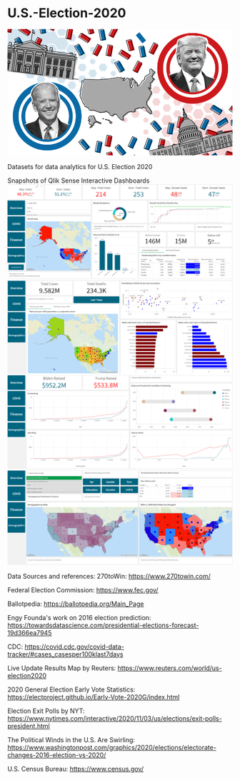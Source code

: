 # U.S.-Election-2020
![Alt text](https://github.com/yingjiebyron/U.S.-Election-2020/blob/main/election%20illustration.png)

Datasets for data analytics for U.S. Election 2020

Snapshots of Qlik Sense Interactive Dashboards
![Alt text](https://github.com/yingjiebyron/U.S.-Election-2020/blob/main/overview.png)
![Alt text](https://github.com/yingjiebyron/U.S.-Election-2020/blob/main/covid.png)
![Alt text](https://github.com/yingjiebyron/U.S.-Election-2020/blob/main/finance.png)
![Alt text](https://github.com/yingjiebyron/U.S.-Election-2020/blob/main/demographics.png)

Data Sources and references:
270toWin: https://www.270towin.com/

Federal Election Commission: https://www.fec.gov/

Ballotpedia: https://ballotpedia.org/Main_Page

Engy Founda's work on 2016 election prediction: https://towardsdatascience.com/presidential-elections-forecast-19d366ea7945

CDC: https://covid.cdc.gov/covid-data-tracker/#cases_casesper100klast7days

Live Update Results Map by Reuters: https://www.reuters.com/world/us-election2020

2020 General Election Early Vote Statistics: https://electproject.github.io/Early-Vote-2020G/index.html

Election Exit Polls by NYT: https://www.nytimes.com/interactive/2020/11/03/us/elections/exit-polls-president.html

The Political Winds in the U.S. Are Swirling: https://www.washingtonpost.com/graphics/2020/elections/electorate-changes-2016-election-vs-2020/

U.S. Census Bureau: https://www.census.gov/
